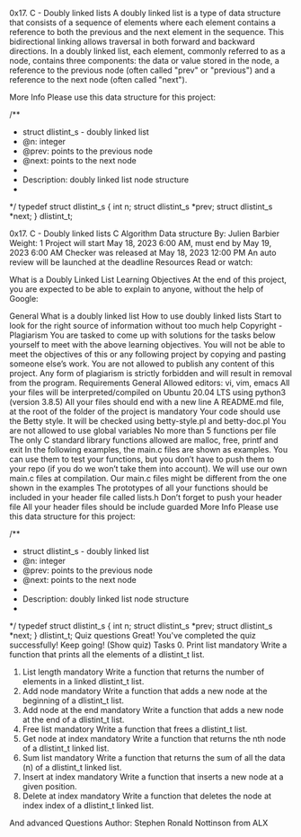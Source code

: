 0x17. C - Doubly linked lists
A doubly linked list is a type of data structure that consists of a sequence of elements
where each element contains a reference to both the previous and the next element in the sequence.
This bidirectional linking allows traversal in both forward and backward directions.
In a doubly linked list, each element, commonly referred to as a node, contains three components:
the data or value stored in the node, a reference to the previous node (often called "prev" or "previous")
 and a reference to the next node (often called "next").

More Info
Please use this data structure for this project:

/**
 * struct dlistint_s - doubly linked list
 * @n: integer
 * @prev: points to the previous node
 * @next: points to the next node
 *
 * Description: doubly linked list node structure
 * 
 */
typedef struct dlistint_s
{
    int n;
    struct dlistint_s *prev;
    struct dlistint_s *next;
} dlistint_t;


0x17. C - Doubly linked lists
C
Algorithm
Data structure
 By: Julien Barbier
 Weight: 1
 Project will start May 18, 2023 6:00 AM, must end by May 19, 2023 6:00 AM
 Checker was released at May 18, 2023 12:00 PM
 An auto review will be launched at the deadline
Resources
Read or watch:

What is a Doubly Linked List
Learning Objectives
At the end of this project, you are expected to be able to explain to anyone, without the help of Google:

General
What is a doubly linked list
How to use doubly linked lists
Start to look for the right source of information without too much help
Copyright - Plagiarism
You are tasked to come up with solutions for the tasks below yourself to meet with the above learning objectives.
You will not be able to meet the objectives of this or any following project by copying and pasting someone else’s work.
You are not allowed to publish any content of this project.
Any form of plagiarism is strictly forbidden and will result in removal from the program.
Requirements
General
Allowed editors: vi, vim, emacs
All your files will be interpreted/compiled on Ubuntu 20.04 LTS using python3 (version 3.8.5)
All your files should end with a new line
A README.md file, at the root of the folder of the project is mandatory
Your code should use the Betty style. It will be checked using betty-style.pl and betty-doc.pl
You are not allowed to use global variables
No more than 5 functions per file
The only C standard library functions allowed are malloc, free, printf and exit
In the following examples, the main.c files are shown as examples. You can use them to test your functions, but you don’t have to push them to your repo (if you do we won’t take them into account). We will use our own main.c files at compilation. Our main.c files might be different from the one shown in the examples
The prototypes of all your functions should be included in your header file called lists.h
Don’t forget to push your header file
All your header files should be include guarded
More Info
Please use this data structure for this project:

/**
 * struct dlistint_s - doubly linked list
 * @n: integer
 * @prev: points to the previous node
 * @next: points to the next node
 *
 * Description: doubly linked list node structure
 * 
 */
typedef struct dlistint_s
{
    int n;
    struct dlistint_s *prev;
    struct dlistint_s *next;
} dlistint_t;
Quiz questions
Great! You've completed the quiz successfully! Keep going! (Show quiz)
Tasks
0. Print list
mandatory
Write a function that prints all the elements of a dlistint_t list.
1. List length
mandatory
Write a function that returns the number of elements in a linked dlistint_t list.
2. Add node
mandatory
Write a function that adds a new node at the beginning of a dlistint_t list.
3. Add node at the end
mandatory
Write a function that adds a new node at the end of a dlistint_t list.
4. Free list
mandatory
Write a function that frees a dlistint_t list.
5. Get node at index
mandatory
Write a function that returns the nth node of a dlistint_t linked list.
6. Sum list
mandatory
Write a function that returns the sum of all the data (n) of a dlistint_t linked list.
7. Insert at index
mandatory
Write a function that inserts a new node at a given position.
8. Delete at index
mandatory
Write a function that deletes the node at index index of a dlistint_t linked list.

And advanced Questions
Author: Stephen Ronald Nottinson from ALX
